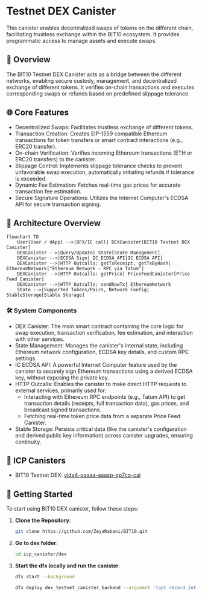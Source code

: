 # Testnet DEX Canister

This canister enables decentralized swaps of tokens on the different chain, facilitating trustless exchange within the BIT10 ecosystem. It provides programmatic access to manage assets and execute swaps.

## 🌟 Overview

The BIT10 Testnet DEX Canister acts as a bridge between the different networks, enabling secure custody, management, and decentralized exchange of different tokens. It verifies on-chain transactions and executes corresponding swaps or refunds based on predefined slippage tolerance.

## 🌐 Core Features

- Decentralized Swaps: Facilitates trustless exchange of different tokens.
- Transaction Creation: Creates EIP-1559 compatible Ethereum transactions for token transfers or smart contract interactions (e.g., ERC20 transfer).
- On-chain Verification: Verifies incoming Ethereum transactions (ETH or ERC20 transfers) to the canister.
- Slippage Control: Implements slippage tolerance checks to prevent unfavorable swap execution, automatically initiating refunds if tolerance is exceeded.
- Dynamic Fee Estimation: Fetches real-time gas prices for accurate transaction fee estimation.
- Secure Signature Operations: Utilizes the Internet Computer's ECDSA API for secure transaction signing.

## 📐 Architecture Overview

```mermaid
flowchart TD
    User[User / dApp] -->|DFX/IC call| DEXCanister[BIT10 Testnet DEX Canister]
    DEXCanister -->|Query/Update| State[State Management]
    DEXCanister -->|ECDSA Sign| IC_ECDSA_API[IC ECDSA API]
    DEXCanister -->|HTTP Outcalls: getTxReceipt, getTxByHash| EthereumNetwork["Ethereum Network - RPC via Tatum"]
    DEXCanister -->|HTTP Outcalls: getPrice| PriceFeedCanister[Price Feed Canister]
    DEXCanister -->|HTTP Outcalls: sendRawTx| EthereumNetwork
    State -->|Supported Tokens/Pairs, Network Config| StableStorage[Stable Storage]
```

### 🛠️ System Components

- DEX Canister: The main smart contract containing the core logic for swap execution, transaction verification, fee estimation, and interaction with other services.
- State Management: Manages the canister's internal state, including Ethereum network configuration, ECDSA key details, and custom RPC settings.
- IC ECDSA API: A powerful Internet Computer feature used by the canister to securely sign Ethereum transactions using a derived ECDSA key, without exposing the private key.
- HTTP Outcalls: Enables the canister to make direct HTTP requests to external services, primarily used for:
	- Interacting with Ethereum RPC endpoints (e.g., Tatum API) to get transaction details (receipts, full transaction data), gas prices, and broadcast signed transactions.
	- Fetching real-time token price data from a separate Price Feed Canister.
- Stable Storage: Persists critical data (like the canister's configuration and derived public key information) across canister upgrades, ensuring continuity.

## 🔗 ICP Canisters

- BIT10 Testnet DEX: [vlda4-oaaaa-aaaap-qp7cq-cai](https://a4gq6-oaaaa-aaaab-qaa4q-cai.raw.icp0.io/?id=vlda4-oaaaa-aaaap-qp7cq-cai)

## 🏁 Getting Started

To start using BIT10 DEX canister, follow these steps:

1. **Clone the Repository**:
    ```bash
    git clone https://github.com/ZeyaRabani/BIT10.git
    ```

2. **Go to dex folder**:
    ```bash
    cd icp_canister/dex
    ```

3. **Start the dfx locally and run the canister**:
    ```bash
    dfx start --background

    dfx deploy dex_testnet_canister_backend --argument '(opt record {ethereum_network = opt variant {Sepolia}; ecdsa_key_name = opt variant {TestKeyLocalDevelopment}})'
    ```
